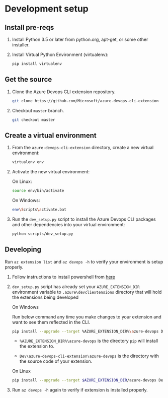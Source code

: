 # Development setup

## Install pre-reqs

1. Install Python 3.5 or later from python.org, apt-get, or some other installer.

1. Install Virtual Python Environment (virtualenv):

   ```bash
   pip install virtualenv
   ```

## Get the source

1. Clone the Azure Devops CLI extension repository.

   ```bash
   git clone https://github.com/Microsoft/azure-devops-cli-extension
   ```

1. Checkout `master` branch.

   ```bash
   git checkout master
   ```

## Create a virtual environment

1. From the `azure-devops-cli-extension` directory, create a new virtual environment:

   ```bash
   virtualenv env
   ```

1. Activate the new virtual environment:

   On Linux:

   ```bash
   source env/bin/activate
   ```

   On Windows:

   ```bash
   env\Scripts\activate.bat
   ```

1. Run the `dev_setup.py` script to install the Azure Devops CLI packages and other dependencies into your virtual environment:

   ```bash
   python scripts/dev_setup.py
   ```

## Developing

Run `az extension list` and `az devops -h` to verify your environment is setup properly.

1. Follow instructions to install powershell from [here](https://docs.microsoft.com/en-us/powershell/scripting/install/installing-powershell-core-on-linux?view=powershell-6)

1. `dev_setup.py` script has already set your `AZURE_EXTENSION_DIR` environment variable to `.azure\devcliextensions` directory that will hold the extensions being developed

    On Windows

    Run below command any time you make changes to your extension and want to see them reflected in the CLI.

    ```bash
    pip install --upgrade --target %AZURE_EXTENSION_DIR%\azure-devops Dev\azure-devops-cli-extension\azure-devops
    ```

    * `%AZURE_EXTENSION_DIR%\azure-devops` is the directory `pip` will install the extension to.

    * `Dev\azure-devops-cli-extension\azure-devops` is the directory with the source code of your extension.

    On Linux

    ```bash
    pip install --upgrade --target $AZURE_EXTENSION_DIR/azure-devops Dev\azure-devops-cli-extension\azure-devops/
    ```

1. Run `az devops -h` again to verify if extension is installed properly.
